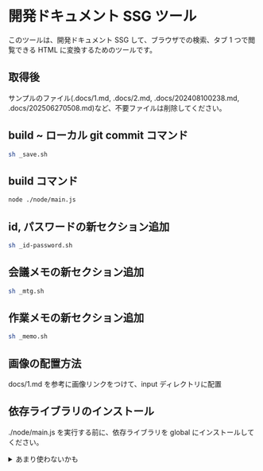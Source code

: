 # 開発ドキュメント SSG ツール

このツールは、開発ドキュメント SSG して、ブラウザでの検索、タブ 1 つで閲覧できる HTML に変換するためのツールです。

## 取得後

サンプルのファイル(.docs/1.md, .docs/2.md, .docs/202408100238.md, .docs/202506270508.md)など、不要ファイルは削除してください。

## build ~ ローカル git commit コマンド

```bash
sh _save.sh
```

## build コマンド

```bash
node ./node/main.js
```

## id, パスワードの新セクション追加

```bash
sh _id-password.sh
```

## 会議メモの新セクション追加

```bash
sh _mtg.sh
```

## 作業メモの新セクション追加

```bash
sh _memo.sh
```

## 画像の配置方法

docs/1.md を参考に画像リンクをつけて、input ディレクトリに配置

## 依存ライブラリのインストール

./node/main.js を実行する前に、依存ライブラリを global にインストールしてください。

<details>
<summary>あまり使わないかも</summary>

## 新規 timestamp input md 作成 コマンド(あまり使わないかも)

```bash
node ./node/newInput.js
```

## 本ツール用のディレクトリ作成コマンド

※ git clone や zip で取得した場合は不要

```bash
mkdir -p ./input
touch ./node/main.js
touch ./node/newInput.js
```

</details>
